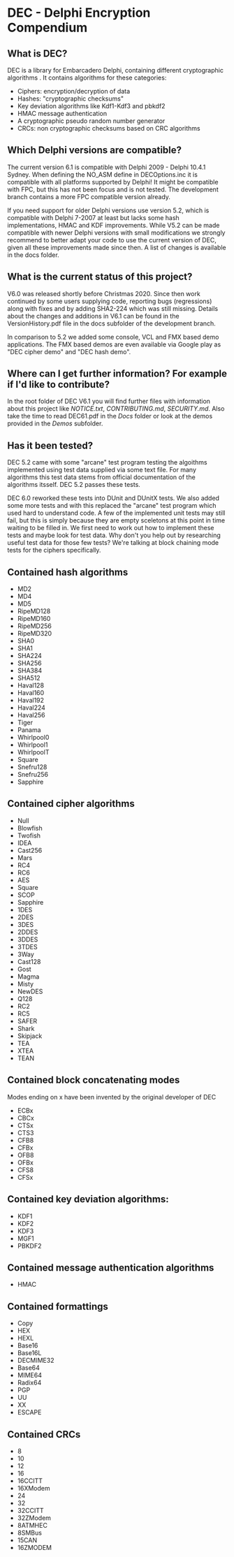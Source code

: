 # DEC - Delphi Encryption Compendium

## What is DEC?
DEC is a library for Embarcadero Delphi, containing different cryptographic algorithms .
It contains algorithms for these categories:

* Ciphers: encryption/decryption of data
* Hashes: "cryptographic checksums"
* Key deviation algorithms like Kdf1-Kdf3 and pbkdf2
* HMAC message authentication
* A cryptographic pseudo random number generator
* CRCs: non cryptographic checksums based on CRC algorithms

## Which Delphi versions are compatible?
The current version 6.1 is compatible with Delphi 2009 - Delphi 10.4.1 Sydney. 
When defining the NO_ASM define in DECOptions.inc it is compatible with all 
platforms supported by Delphi! It might be compatible with FPC, but this has 
not been focus and is not tested. The development branch contains a more
FPC compatible version already.

If you need support for older Delphi versions use version 5.2, which is compatible 
with Delphi 7-2007 at least but lacks some hash implementations, HMAC and KDF 
improvements. While V5.2 can be made compatible with newer Delphi versions with
small modifications we strongly recommend to better adapt your code to use the
current version of DEC, given all these improvements made since then.
A list of changes is available in the docs folder.

## What is the current status of this project?
V6.0 was released shortly before Christmas 2020. Since then work continued
by some users supplying code, reporting bugs (regressions) along with fixes
and by adding SHA2-224 which was still missing.
Details about the changes and additions in V6.1 can be found in the 
VersionHistory.pdf file in the docs subfolder of the development branch.

In comparison to 5.2 we added some console, VCL and FMX based demo applications.
The FMX based demos are even available via Google play as "DEC cipher demo" and
"DEC hash demo".

## Where can I get further information? For example if I'd like to contribute?
In the root folder of DEC V6.1 you will find further files with information about 
this project like *NOTICE.txt*, *CONTRIBUTING.md*, *SECURITY.md*.
Also take the time to read DEC61.pdf in the *Docs* folder or look at the demos 
provided in the *Demos* subfolder.

## Has it been tested?
DEC 5.2 came with some "arcane" test program testing the algoithms implemented
using test data supplied via some text file. For many algorithms this test data
stems from official documentation of the algorithms itsself. DEC 5.2 passes these 
tests.

DEC 6.0 reworked these tests into DUnit and DUnitX tests. We also added some more 
tests and with this replaced the "arcane" test program which used hard to understand 
code. A few of the implemented unit tests may still fail, but this is simply because
they are empty sceletons at this point in time waiting to be filled in. We first 
need to work out how to implement these tests and maybe look for test data.
Why don't you help out by researching useful test data for those few tests?
We're talking at block chaining mode tests for the ciphers specifically.

## Contained hash algorithms
* MD2        
* MD4        
* MD5        
* RipeMD128  
* RipeMD160  
* RipeMD256  
* RipeMD320  
* SHA0       
* SHA1    
* SHA224   
* SHA256     
* SHA384     
* SHA512     
* Haval128   
* Haval160   
* Haval192   
* Haval224   
* Haval256   
* Tiger      
* Panama     
* Whirlpool0 
* Whirlpool1 
* WhirlpoolT 
* Square     
* Snefru128  
* Snefru256  
* Sapphire   

## Contained cipher algorithms
* Null
* Blowfish
* Twofish
* IDEA
* Cast256
* Mars
* RC4
* RC6
* AES
* Square
* SCOP
* Sapphire
* 1DES
* 2DES
* 3DES
* 2DDES
* 3DDES
* 3TDES
* 3Way
* Cast128
* Gost
* Magma
* Misty
* NewDES
* Q128
* RC2
* RC5
* SAFER
* Shark
* Skipjack
* TEA
* XTEA
* TEAN

## Contained block concatenating modes
Modes ending on x have been invented by the original developer of DEC
* ECBx
* CBCx
* CTSx
* CTS3
* CFB8
* CFBx
* OFB8
* OFBx
* CFS8
* CFSx

## Contained key deviation algorithms:
* KDF1
* KDF2
* KDF3
* MGF1
* PBKDF2

## Contained message authentication algorithms
* HMAC

## Contained formattings
* Copy
* HEX      
* HEXL     
* Base16   
* Base16L  
* DECMIME32
* Base64   
* MIME64   
* Radix64  
* PGP      
* UU       
* XX       
* ESCAPE   

## Contained CRCs
* 8
* 10
* 12
* 16
* 16CCITT
* 16XModem
* 24
* 32
* 32CCITT
* 32ZModem
* 8ATMHEC
* 8SMBus
* 15CAN
* 16ZMODEM